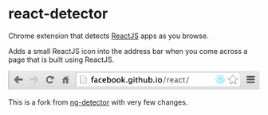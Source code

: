 react-detector
===========

Chrome extension that detects [ReactJS](http://facebook.github.io/react/) apps as you browse.

Adds a small ReactJS icon into the address bar when you come across a page that is built using ReactJS.

![react-detector screenshot](/images/react-detector-screenshot.png?raw=true)

This is a fork from [ng-detector](https://github.com/IgorMinar/ng-detector) with very few changes.